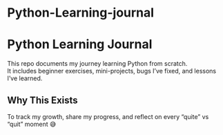 # Python-Learning-journal
# Python Learning Journal

This repo documents my journey learning Python from scratch.  
It includes beginner exercises, mini-projects, bugs I’ve fixed, and lessons I’ve learned.

## Why This Exists
To track my growth, share my progress, and reflect on every “quite” vs “quit” moment 😅
